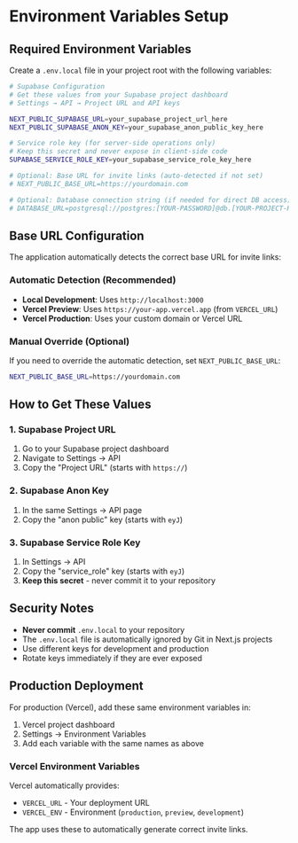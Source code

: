 # Environment Variables Setup

## Required Environment Variables

Create a `.env.local` file in your project root with the following variables:

```bash
# Supabase Configuration
# Get these values from your Supabase project dashboard
# Settings → API → Project URL and API keys

NEXT_PUBLIC_SUPABASE_URL=your_supabase_project_url_here
NEXT_PUBLIC_SUPABASE_ANON_KEY=your_supabase_anon_public_key_here

# Service role key (for server-side operations only)
# Keep this secret and never expose in client-side code
SUPABASE_SERVICE_ROLE_KEY=your_supabase_service_role_key_here

# Optional: Base URL for invite links (auto-detected if not set)
# NEXT_PUBLIC_BASE_URL=https://yourdomain.com

# Optional: Database connection string (if needed for direct DB access)
# DATABASE_URL=postgresql://postgres:[YOUR-PASSWORD]@db.[YOUR-PROJECT-REF].supabase.co:5432/postgres
```

## Base URL Configuration

The application automatically detects the correct base URL for invite links:

### Automatic Detection (Recommended)
- **Local Development**: Uses `http://localhost:3000`
- **Vercel Preview**: Uses `https://your-app.vercel.app` (from `VERCEL_URL`)
- **Vercel Production**: Uses your custom domain or Vercel URL

### Manual Override (Optional)
If you need to override the automatic detection, set `NEXT_PUBLIC_BASE_URL`:
```bash
NEXT_PUBLIC_BASE_URL=https://yourdomain.com
```

## How to Get These Values

### 1. Supabase Project URL
1. Go to your Supabase project dashboard
2. Navigate to Settings → API
3. Copy the "Project URL" (starts with `https://`)

### 2. Supabase Anon Key
1. In the same Settings → API page
2. Copy the "anon public" key (starts with `eyJ`)

### 3. Supabase Service Role Key
1. In Settings → API
2. Copy the "service_role" key (starts with `eyJ`)
3. **Keep this secret** - never commit it to your repository

## Security Notes

- **Never commit** `.env.local` to your repository
- The `.env.local` file is automatically ignored by Git in Next.js projects
- Use different keys for development and production
- Rotate keys immediately if they are ever exposed

## Production Deployment

For production (Vercel), add these same environment variables in:
1. Vercel project dashboard
2. Settings → Environment Variables
3. Add each variable with the same names as above

### Vercel Environment Variables
Vercel automatically provides:
- `VERCEL_URL` - Your deployment URL
- `VERCEL_ENV` - Environment (`production`, `preview`, `development`)

The app uses these to automatically generate correct invite links. 